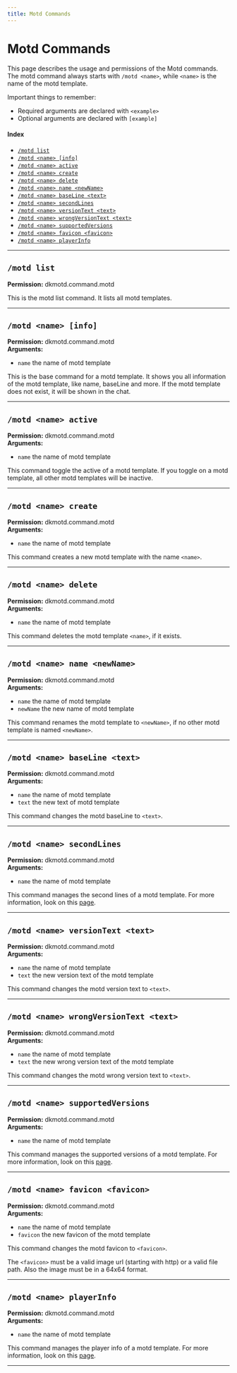 ```yaml
---
title: Motd Commands
---
```


# Motd Commands

This page describes the usage and permissions of the Motd commands. The motd command always
starts with `/motd <name>`, while `<name>` is the name of the motd template.

Important things to remember:

* Required arguments are declared with ```<example>```
* Optional arguments are declared with ```[example]```

#### Index

* [```/motd list```](#motd-list)
* [```/motd <name> [info]```](#motd-name-info)
* [```/motd <name> active```](#motd-name-active)
* [```/motd <name> create```](#motd-name-create)
* [```/motd <name> delete```](#motd-name-delete)
* [```/motd <name> name <newName>```](#motd-name-name-newname)
* [```/motd <name> baseLine <text>```](#motd-name-baseline-text)
* [```/motd <name> secondLines```](#motd-name-secondlines)
* [```/motd <name> versionText <text>```](#motd-name-versiontext-text)
* [```/motd <name> wrongVersionText <text>```](#motd-name-wrongversiontext-text)
* [```/motd <name> supportedVersions```](#motd-name-supportedversions)
* [```/motd <name> favicon <favicon>```](#motd-name-favicon-favicon)
* [```/motd <name> playerInfo```](#motd-name-playerinfo)
***

## **```/motd list```**

**Permission:** dkmotd.command.motd<br />

This is the motd list command. It lists all motd templates.

***

## **```/motd <name> [info]```**

**Permission:** dkmotd.command.motd<br />
**Arguments:**<br />
* `name` the name of motd template

This is the base command for a motd template. It shows you all information of the motd template, like name, baseLine and more.
If the motd template does not exist, it will be shown in the chat.

***

## **```/motd <name> active```**

**Permission:** dkmotd.command.motd<br />
**Arguments:**<br />
* `name` the name of motd template

This command toggle the active of a motd template. If you toggle on a motd template, all other motd templates will be inactive.

***

## **```/motd <name> create```**

**Permission:** dkmotd.command.motd<br />
**Arguments:**<br />
* `name` the name of motd template

This command creates a new motd template with the name ``<name>``.

***

## **```/motd <name> delete```**

**Permission:** dkmotd.command.motd<br />
**Arguments:**<br />
* `name` the name of motd template

This command deletes the motd template ``<name>``, if it exists.

***

## **```/motd <name> name <newName>```**

**Permission:** dkmotd.command.motd<br />
**Arguments:**<br />
* `name` the name of motd template
* `newName` the new name of motd template

This command renames the motd template to ``<newName>``, if no other motd template is named `<newName>`.

***

## **```/motd <name> baseLine <text>```**

**Permission:** dkmotd.command.motd<br />
**Arguments:**<br />
* `name` the name of motd template
* `text` the new text of motd template

This command changes the motd baseLine to ``<text>``.

***

## **```/motd <name> secondLines```**

**Permission:** dkmotd.command.motd<br />
**Arguments:**<br />
* `name` the name of motd template

This command manages the second lines of a motd template. For more information, look on this [page](motd-secondLines-commands.md).

***

## **```/motd <name> versionText <text>```**

**Permission:** dkmotd.command.motd<br />
**Arguments:**<br />
* `name` the name of motd template
* `text` the new version text of the motd template

This command changes the motd version text to ``<text>``.

***

## **```/motd <name> wrongVersionText <text>```**

**Permission:** dkmotd.command.motd<br />
**Arguments:**<br />
* `name` the name of motd template
* `text` the new wrong version text of the motd template

This command changes the motd wrong version text to ``<text>``.

***

## **```/motd <name> supportedVersions```**

**Permission:** dkmotd.command.motd<br />
**Arguments:**<br />
* `name` the name of motd template

This command manages the supported versions of a motd template. For more information, look on this [page](motd-supportedVersions-commands.md).

***

## **```/motd <name> favicon <favicon>```**

**Permission:** dkmotd.command.motd<br />
**Arguments:**<br />
* `name` the name of motd template
* `favicon` the new favicon of the motd template

This command changes the motd favicon to ``<favicon>``.

The ``<favicon>`` must be a valid image url (starting with http) or a valid file path.
Also the image must be in a 64x64 format.
***

## **```/motd <name> playerInfo```**

**Permission:** dkmotd.command.motd<br />
**Arguments:**<br />
* `name` the name of motd template

This command manages the player info of a motd template. For more information, look on this [page](motd-playerInfo-commands.md).

***